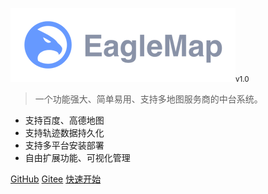 ![logo](_media/logo.png)<small>v1.0</small>

> 一个功能强大、简单易用、支持多地图服务商的中台系统。

- 支持百度、高德地图
- 支持轨迹数据持久化
- 支持多平台安装部署
- 自由扩展功能、可视化管理

[GitHub](https://github.com/docsifyjs/docsify/)
[Gitee](https://github.com/docsifyjs/docsify/)
[快速开始](/zh-cn/)
